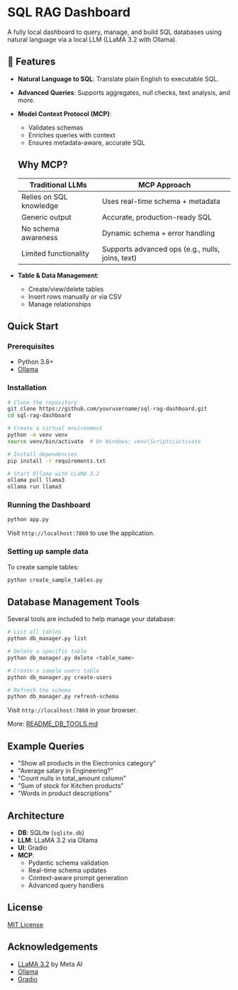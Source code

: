 
# SQL RAG Dashboard

A fully local dashboard to query, manage, and build SQL databases using natural language via a local LLM (LLaMA 3.2 with Ollama).

## 🔧 Features

- **Natural Language to SQL**: Translate plain English to executable SQL.
- **Advanced Queries**: Supports aggregates, null checks, text analysis, and more.
- **Model Context Protocol (MCP)**: 
  - Validates schemas
  - Enriches queries with context
  - Ensures metadata-aware, accurate SQL

  ## Why MCP?

  | Traditional LLMs           | MCP Approach                          |
  |---------------------------|----------------------------------------|
  | Relies on SQL knowledge   | Uses real-time schema + metadata       |
  | Generic output            | Accurate, production-ready SQL         |
  | No schema awareness       | Dynamic schema + error handling        |
  | Limited functionality     | Supports advanced ops (e.g., nulls, joins, text) |

- **Table & Data Management**:
  - Create/view/delete tables
  - Insert rows manually or via CSV
  - Manage relationships



## Quick Start

### Prerequisites
- Python 3.8+
- [Ollama](https://ollama.ai/)

### Installation

```bash
# Clone the repository
git clone https://github.com/yourusername/sql-rag-dashboard.git
cd sql-rag-dashboard

# Create a virtual environment
python -m venv venv
source venv/bin/activate  # On Windows: venv\Scripts\activate

# Install dependencies
pip install -r requirements.txt

# Start Ollama with LLaMA 3.2
ollama pull llama3
ollama run llama3
```

### Running the Dashboard

```bash
python app.py
```

Visit `http://localhost:7860` to use the application.

### Setting up sample data

To create sample tables:

```bash
python create_sample_tables.py
```

## Database Management Tools

Several tools are included to help manage your database:

```bash
# List all tables
python db_manager.py list

# Delete a specific table
python db_manager.py delete <table_name>

# Create a sample users table
python db_manager.py create-users

# Refresh the schema
python db_manager.py refresh-schema
```

Visit `http://localhost:7860` in your browser.


More: [README_DB_TOOLS.md](README_DB_TOOLS.md)

## Example Queries

- "Show all products in the Electronics category"
- "Average salary in Engineering?"
- "Count nulls in total_amount column"
- "Sum of stock for Kitchen products"
- "Words in product descriptions"

## Architecture

- **DB**: SQLite (`sqlite.db`)
- **LLM**: LLaMA 3.2 via Ollama
- **UI**: Gradio
- **MCP**:
  - Pydantic schema validation
  - Real-time schema updates
  - Context-aware prompt generation
  - Advanced query handlers




## License

[MIT License](LICENSE)

## Acknowledgements

- [LLaMA 3.2](https://ai.meta.com/llama/) by Meta AI  
- [Ollama](https://ollama.ai/)  
- [Gradio](https://www.gradio.app/)
